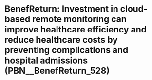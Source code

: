 # BenefReturn: __Investment in cloud-based remote monitoring can improve healthcare efficiency and reduce healthcare costs by preventing complications and hospital admissions__ (PBN__BenefReturn_528)

